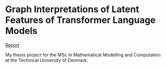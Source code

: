 # Graph Interpretations of Latent Features of Transformer Language Models
[Report](https://albertsgarde.github.io/thesis/main/report.pdf)

My thesis project for the MSc in Mathematical Modelling and Computation at the Technical University of Denmark.
